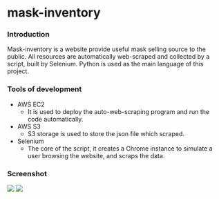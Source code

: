 # mask-inventory

### Introduction
Mask-inventory is a website provide useful mask selling source to the public.
All resources are automatically web-scraped and collected by a script, built by Selenium.
Python is used as the main language of this project.

### Tools of development
+ AWS EC2
  + It is used to deploy the auto-web-scraping program and run the code automatically.
+ AWS S3
  + S3 storage is used to store the json file which scraped.
+ Selenium
  + The core of the script, it creates a Chrome instance to simulate a user browsing the website, and scraps the data.
 
### Screenshot
![](https://imgur.com/a/41Hx8hr)
![](https://imgur.com/a/ZTY0M9N)

